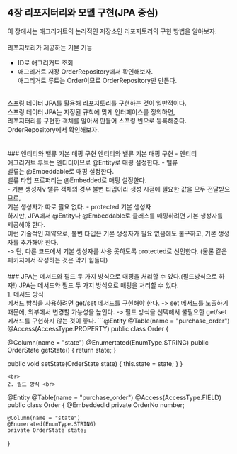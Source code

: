 ## 4장 리포지터리와 모델 구현(JPA 중심)
이 장에서는 애그리거트의 논리적인 저장소인 리포지토리의 구현 방법을 알아보자.<br>
<br>
리포지토리가 제공하는 기본 기능
- ID로 애그리거트 조회
- 애그리거트 저장
OrderRepository에서 확인해보자. <br>
애그리거트 루트는 Order이므로 OrderRepository만 만든다. <br>
<br>
스프링 데이터 JPA를 활용해 리포지토리를 구현하는 것이 일반적이다. <br>
스프링 데이터 JPA는 지정된 규칙에 맞게 인터페이스를 정의하면, <br>
리포지터리를 구현한 객체를 알아서 만들어 스프링 빈으로 등록해준다. <br>
OrderRepository에서 확인해보자. <br>
<br>
<br>
### 엔티티와 밸류 기본 매핑 구현
엔티티와 밸류 기본 매핑 구현
- 엔티티 <br>
애그리거트 루트는 엔티티이므로 @Entity로 매핑 설정한다.
- 밸류<br>
밸류는 @Embeddable로 매핑 설정한다. <br>
밸류 타입 프로퍼티는 @Embedded로 매핑 설정한다. <br>
- 기본 생성자v
밸류 객체의 경우 불변 타입이라 생성 시점에 필요한 값을 모두 전달받으므로, <br>
기본 생성자가 따로 필요 없다.
- protected 기본 생성자<br>
하지만, JPA에서 @Entity나 @Embeddable로 클래스를 매핑하려면 기본 생성자를 제공해야 한다. <br>
이런 기술적인 제약으로, 불변 타입은 기본 생성자가 필요 없음에도 불구하고, 기본 생성자를 추가해야 한다.<br>
-> 단, 다른 코드에서 기본 생성자를 사용 못하도록 protected로 선언한다. (물론 같은 패키지에서 작성하는 것은 막기 힘들다)
<br>
<br>
### JPA는 메서드와 필드 두 가지 방식으로 매핑을 처리할 수 있다.(필드방식으로 하자!)
JPA는 메서드와 필드 두 가지 방식으로 매핑을 처리할 수 있다. <br>
1. 메서드 방식 <br>
메서드 방식을 사용하려면 get/set 메서드를 구현해야 한다.
-> set 메서드를 노출하기 때문에, 외부에서 변경할 가능성을 높인다.
-> 필드 방식을 선택해서 불필요한 get/set 메서드를 구현하지 않는 것이 좋다.
```@Entity
   @Table(name = "purchase_order")
   @Access(AccessType.PROPERTY)
   public class Order {

   @Column(name = "state")
   @Enumertated(EnumType.STRING)
   public OrderState getState() {
   return state;
   }

   public void setState(OrderState state) {
   this.state = state;
   }
   }
   ```
<br>
2. 필드 방식 <br>

   ``` 
   @Entity
    @Table(name = "purchase_order")
    @Access(AccessType.FIELD)
    public class Order {
    @EmbeddedId
    private OrderNo number;

    @Column(name = "state")
    @Enumerated(EnumType.STRING)
    private OrderState state;
}
   ```